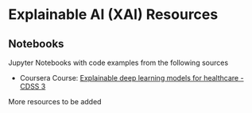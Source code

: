 # Explainable AI (XAI) Resources

## Notebooks
Jupyter Notebooks with code examples from the following sources
- Coursera Course: [Explainable deep learning models for healthcare - CDSS 3](https://www.coursera.org/learn/cdss3)


More resources to be added

